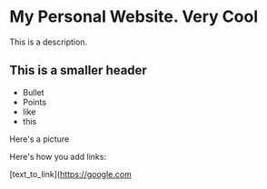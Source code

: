 
# My Personal Website. Very Cool

This is a description.

## This is a smaller header

- Bullet 
- Points
- like
- this

Here's a picture




Here's how you add links:

[text_to_link](https://google.com
